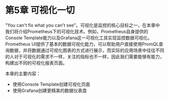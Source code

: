 # 第5章 可视化一切

"You can't fix what you can't see"。可视化是监控的核心目标之一，在本章中我们将介绍Prometheus下的可视化技术。例如，Prometheus自身提供的Console Template能力以及Grafana这一可视化工具实现监控数据可视化。Prometheus UI提供了基本的数据可视化能力，可以帮助用户直接使用PromQL查询数据，并将数据通过可视化图表的方式进行展示，而实际的应用场景中往往不同的人对于可视化的需求不一样，关注的指标也不一样，因此我们需要能够有能力，构建出不同的可视化报表页面。

本章的主要内容：

* 使用Console Template创建可视化页面
* 使用Grafana创建更精美的数据仪表盘